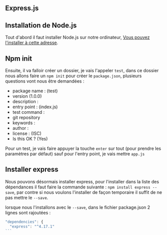 ## Express.js 

## Installation de Node.js

Tout d'abord il faut installer Node.js sur notre ordinateur, [Vous pouvez l'installer à cette adresse](https://nodejs.org/en/).

## Npm init

Ensuite, il va falloir créer un dossier, je vais l'appeler `test`, dans ce dossier nous allons faire un `npm init` pour créer le `package.json`, plusieurs questions vont nous être demandées : 

*   package name : (test)
*   version (1.0.0)
*   description :
*   entry point : (index.js)
*   test command : 
*   git repository
*   keywords :
*   author : 
*   license : (ISC)
*   Is this OK ? (Yes)

Pour un test, je vais faire appuyer la touche `enter` sur tout (pour prendre les paramètres par défaut) sauf pour l'entry point, je vais mettre `app.js`

## Installer express 

Nous pouvons désormais installer express, pour l'installer dans la liste des dépendances il faut faire la commande suivante : `npm install express --save`, par contre si nous voulons l'installer de façon temporaire il suffit de ne pas mettre le `--save`.

lorsque nous l'installons avec le `--save`, dans le fichier package.json 2 lignes sont rajoutées : 
  ````js
"dependencies": {
    "express": "^4.17.1"
```